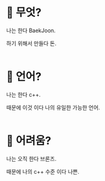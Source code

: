 # 🧠 무엇?
나는 한다 BaekJoon.

하기 위해서 만들다 돈.<br><br>

# 💬 언어?
나는 한다 c++.

때문에 이것 이다 나의 유일한 가능한 언어.<br><br>

# 🏅 어려움?
나는 오직 한다 브론즈.

때문에 나의 c++ 수준 이다 나쁜.<br><br>

